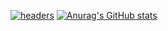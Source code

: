 [![headers](https://github.com/egorkis/eugeny/blob/main/5u2fwe.gif)](https://vk.com/egor2005l)
[![Anurag's GitHub stats](https://github-readme-stats.vercel.app/api?username=anuraghazra&show_icons=true&theme=radical)](https://vk.com/unuty_lp)

